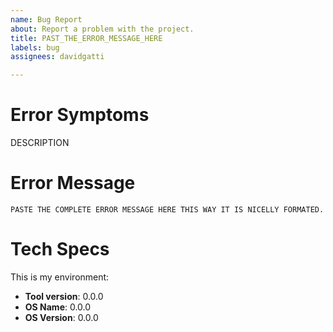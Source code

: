 ```yaml
---
name: Bug Report
about: Report a problem with the project.
title: PAST_THE_ERROR_MESSAGE_HERE
labels: bug
assignees: davidgatti

---
```


# Error Symptoms

DESCRIPTION

# Error Message

```
PASTE THE COMPLETE ERROR MESSAGE HERE THIS WAY IT IS NICELLY FORMATED.
```

# Tech Specs

This is my environment:

- **Tool version**: 0.0.0
- **OS Name**: 0.0.0
- **OS Version**: 0.0.0
